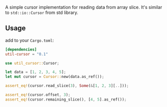 A simple cursor implementation for reading data from array slice.
It's similar to `std::io::Cursor` from std library.

## Usage

add to your `Cargo.toml`:

```toml
[dependencies]
util-cursor = "0.1"
```

```rust
use util_cursor::Cursor;

let data = [1, 2, 3, 4, 5];
let mut cursor = Cursor::new(data.as_ref());

assert_eq!(cursor.read_slice(3), Some(&[1, 2, 3][..]));

assert_eq!(cursor.offset, 3);
assert_eq!(cursor.remaining_slice(), [4, 5].as_ref());
```